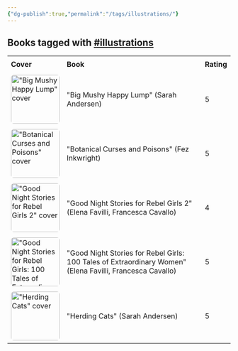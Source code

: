 ```yaml
---
{"dg-publish":true,"permalink":"/tags/illustrations/"}
---
```



<h2><span>Books tagged with <a href="#illustrations" class="tag" target="_blank" rel="noopener nofollow">#illustrations</a></span></h2><table style="border-collapse: collapse; width: 100%; font-family: inherit;"><tbody><tr><th style="text-align: left; padding: 8px; border-bottom: 2px solid var(--text-accent); background-color: var(--background-secondary);">Cover</th><th style="text-align: left; padding: 8px; border-bottom: 2px solid var(--text-accent); background-color: var(--background-secondary);">Book</th><th style="text-align: left; padding: 8px; border-bottom: 2px solid var(--text-accent); background-color: var(--background-secondary);">Rating</th></tr><tr style="background-color: var(--background-primary); transition: background-color 0.2s;"><td style="padding: 6px 8px;"><a href="obsidian://open?vault=Obsidian%20Vault&amp;file=books%2FSarah%20Andersen%20-%20Big%20Mushy%20Happy%20Lump.md"><img src="http://books.google.com/books/content?id=QIPEDAAAQBAJ&amp;printsec=frontcover&amp;img=1&amp;zoom=1&amp;edge=curl&amp;source=gbs_api" alt="&quot;Big Mushy Happy Lump&quot; cover" width="110" style="border-radius: 6px;"></a></td><td style="padding: 6px 8px;"><a href="obsidian://open?vault=Obsidian%20Vault&amp;file=books%2FSarah%20Andersen%20-%20Big%20Mushy%20Happy%20Lump.md" style="text-decoration: none; color: var(--text-normal);">"Big Mushy Happy Lump" (Sarah Andersen)</a></td><td style="padding: 6px 8px;">5</td></tr><tr style="background-color: var(--background-modifier-hover); transition: background-color 0.2s;"><td style="padding: 6px 8px;"><a href="obsidian://open?vault=Obsidian%20Vault&amp;file=books%2FFez%20Inkwright%20-%20Botanical%20Curses%20and%20Poisons.md"><img src="http://books.google.com/books/content?id=-fxY0AEACAAJ&amp;printsec=frontcover&amp;img=1&amp;zoom=1&amp;source=gbs_api" alt="&quot;Botanical Curses and Poisons&quot; cover" width="110" style="border-radius: 6px;"></a></td><td style="padding: 6px 8px;"><a href="obsidian://open?vault=Obsidian%20Vault&amp;file=books%2FFez%20Inkwright%20-%20Botanical%20Curses%20and%20Poisons.md" style="text-decoration: none; color: var(--text-normal);">"Botanical Curses and Poisons" (Fez Inkwright)</a></td><td style="padding: 6px 8px;">5</td></tr><tr style="background-color: var(--background-primary); transition: background-color 0.2s;"><td style="padding: 6px 8px;"><a href="obsidian://open?vault=Obsidian%20Vault&amp;file=books%2FElena%20Favilli%20Francesca%20Cavallo%20-%20Good%20Night%20Stories%20for%20Rebel%20Girls%202.md"><img src="http://books.google.com/books/content?id=cs-YswEACAAJ&amp;printsec=frontcover&amp;img=1&amp;zoom=1&amp;source=gbs_api" alt="&quot;Good Night Stories for Rebel Girls 2&quot; cover" width="110" style="border-radius: 6px;"></a></td><td style="padding: 6px 8px;"><a href="obsidian://open?vault=Obsidian%20Vault&amp;file=books%2FElena%20Favilli%20Francesca%20Cavallo%20-%20Good%20Night%20Stories%20for%20Rebel%20Girls%202.md" style="text-decoration: none; color: var(--text-normal);">"Good Night Stories for Rebel Girls 2" (Elena Favilli, Francesca Cavallo)</a></td><td style="padding: 6px 8px;">4</td></tr><tr style="background-color: var(--background-modifier-hover); transition: background-color 0.2s;"><td style="padding: 6px 8px;"><a href="obsidian://open?vault=Obsidian%20Vault&amp;file=books%2FRebel%20Girls%20Elena%20Favilli%20Francesca%20Cavallo%20-%20Good%20Night%20Stories%20for%20Rebel%20Girls%20100%20Tales%20of%20Extraordinary%20Women.md"><img src="http://books.google.com/books/content?id=EI28EAAAQBAJ&amp;printsec=frontcover&amp;img=1&amp;zoom=1&amp;edge=curl&amp;source=gbs_api" alt="&quot;Good Night Stories for Rebel Girls: 100 Tales of Extraordinary Women&quot; cover" width="110" style="border-radius: 6px;"></a></td><td style="padding: 6px 8px;"><a href="obsidian://open?vault=Obsidian%20Vault&amp;file=books%2FRebel%20Girls%20Elena%20Favilli%20Francesca%20Cavallo%20-%20Good%20Night%20Stories%20for%20Rebel%20Girls%20100%20Tales%20of%20Extraordinary%20Women.md" style="text-decoration: none; color: var(--text-normal);">"Good Night Stories for Rebel Girls: 100 Tales of Extraordinary Women" (Elena Favilli, Francesca Cavallo)</a></td><td style="padding: 6px 8px;">5</td></tr><tr style="background-color: var(--background-primary); transition: background-color 0.2s;"><td style="padding: 6px 8px;"><a href="obsidian://open?vault=Obsidian%20Vault&amp;file=books%2FSarah%20Andersen%20-%20Herding%20Cats.md"><img src="http://books.google.com/books/content?id=RQNKDwAAQBAJ&amp;printsec=frontcover&amp;img=1&amp;zoom=1&amp;edge=curl&amp;source=gbs_api" alt="&quot;Herding Cats&quot; cover" width="110" style="border-radius: 6px;"></a></td><td style="padding: 6px 8px;"><a href="obsidian://open?vault=Obsidian%20Vault&amp;file=books%2FSarah%20Andersen%20-%20Herding%20Cats.md" style="text-decoration: none; color: var(--text-normal);">"Herding Cats" (Sarah Andersen)</a></td><td style="padding: 6px 8px;">5</td></tr></tbody></table>
